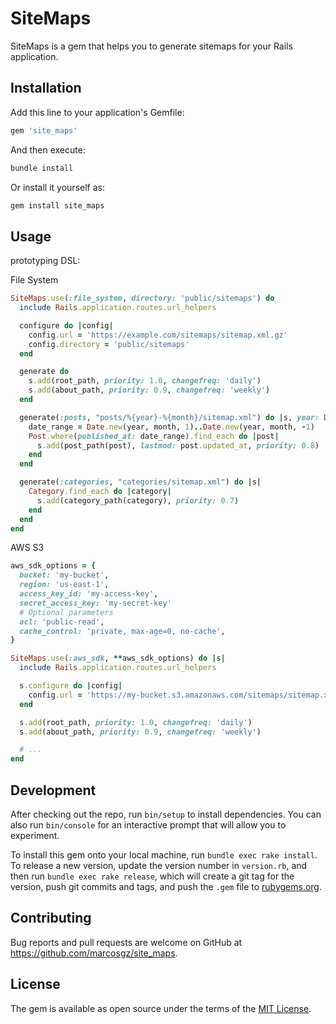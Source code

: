 # SiteMaps

SiteMaps is a gem that helps you to generate sitemaps for your Rails application.

## Installation

Add this line to your application's Gemfile:

```ruby
gem 'site_maps'
```

And then execute:

```bash
bundle install
```

Or install it yourself as:

```bash
gem install site_maps
```

## Usage

prototyping DSL:

File System

```ruby
SiteMaps.use(:file_system, directory: 'public/sitemaps') do
  include Rails.application.routes.url_helpers

  configure do |config|
    config.url = 'https://example.com/sitemaps/sitemap.xml.gz'
    config.directory = 'public/sitemaps'
  end

  generate do
    s.add(root_path, priority: 1.0, changefreq: 'daily')
    s.add(about_path, priority: 0.9, changefreq: 'weekly')
  end

  generate(:posts, "posts/%{year}-%{month}/sitemap.xml") do |s, year: Date.current.year, month: Date.current.month|
    date_range = Date.new(year, month, 1)..Date.new(year, month, -1)
    Post.where(published_at: date_range).find_each do |post|
      s.add(post_path(post), lastmod: post.updated_at, priority: 0.8)
    end
  end

  generate(:categories, "categories/sitemap.xml") do |s|
    Category.find_each do |category|
      s.add(category_path(category), priority: 0.7)
    end
  end
end
```

AWS S3

```ruby
aws_sdk_options = {
  bucket: 'my-bucket',
  region: 'us-east-1',
  access_key_id: 'my-access-key',
  secret_access_key: 'my-secret-key'
  # Optional parameters
  acl: 'public-read',
  cache_control: 'private, max-age=0, no-cache',
}

SiteMaps.use(:aws_sdk, **aws_sdk_options) do |s|
  include Rails.application.routes.url_helpers

  s.configure do |config|
    config.url = 'https://my-bucket.s3.amazonaws.com/sitemaps/sitemap.xml.gz'
  end

  s.add(root_path, priority: 1.0, changefreq: 'daily')
  s.add(about_path, priority: 0.9, changefreq: 'weekly')

  # ...
end
```

## Development

After checking out the repo, run `bin/setup` to install dependencies. You can also run `bin/console` for an interactive prompt that will allow you to experiment.

To install this gem onto your local machine, run `bundle exec rake install`. To release a new version, update the version number in `version.rb`, and then run `bundle exec rake release`, which will create a git tag for the version, push git commits and tags, and push the `.gem` file to [rubygems.org](https://rubygems.org).

## Contributing

Bug reports and pull requests are welcome on GitHub at https://github.com/marcosgz/site_maps.


## License

The gem is available as open source under the terms of the [MIT License](https://opensource.org/licenses/MIT).
